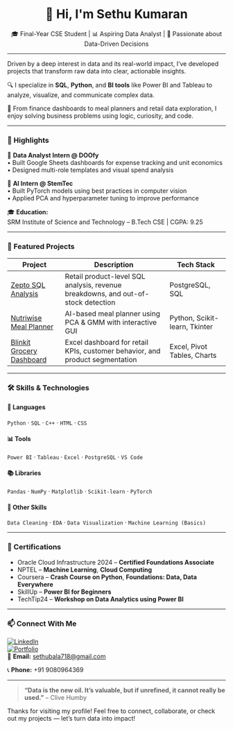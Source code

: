 <h1 align="center">👋 Hi, I'm Sethu Kumaran</h1>
<p align="center">
  🎓 Final-Year CSE Student | 📊 Aspiring Data Analyst | 🧠 Passionate about Data-Driven Decisions
</p>

---

Driven by a deep interest in data and its real-world impact, I’ve developed projects that transform raw data into clear, actionable insights.

🔍 I specialize in **SQL**, **Python**, and **BI tools** like Power BI and Tableau to analyze, visualize, and communicate complex data.

🧩 From finance dashboards to meal planners and retail data exploration, I enjoy solving business problems using logic, curiosity, and code.

---

### 🚀 Highlights

💼 **Data Analyst Intern @ DOOfy**  
• Built Google Sheets dashboards for expense tracking and unit economics  
• Designed multi-role templates and visual spend analysis

🧠 **AI Intern @ StemTec**  
• Built PyTorch models using best practices in computer vision  
• Applied PCA and hyperparameter tuning to improve performance

🎓 **Education:**  
SRM Institute of Science and Technology – B.Tech CSE | CGPA: 9.25

---

### 🌟 Featured Projects

| Project | Description | Tech Stack |
|--------|-------------|------------|
| [Zepto SQL Analysis](https://github.com/Sethu0073/Zepto-SQL-DataAnalysis-Project) | Retail product-level SQL analysis, revenue breakdowns, and out-of-stock detection | PostgreSQL, SQL |
| [Nutriwise Meal Planner](https://github.com/Sethu0073/Nutriwise-Data-Driven_Meal_Planner) | AI-based meal planner using PCA & GMM with interactive GUI | Python, Scikit-learn, Tkinter |
| [Blinkit Grocery Dashboard](https://github.com/Sethu0073/Blinkit-Grocery-Analysis) | Excel dashboard for retail KPIs, customer behavior, and product segmentation | Excel, Pivot Tables, Charts |

---

### 🛠️ Skills & Technologies

#### 🧪 Languages  
`Python` · `SQL` · `C++` · `HTML` · `CSS`

#### 📊 Tools  
`Power BI` · `Tableau` · `Excel` · `PostgreSQL` · `VS Code`

#### 📚 Libraries  
`Pandas` · `NumPy` · `Matplotlib` · `Scikit-learn` · `PyTorch`

#### 🧠 Other Skills  
`Data Cleaning` · `EDA` · `Data Visualization` · `Machine Learning (Basics)`

---

### 🏅 Certifications
- Oracle Cloud Infrastructure 2024 – **Certified Foundations Associate**
- NPTEL – **Machine Learning**, **Cloud Computing**
- Coursera – **Crash Course on Python**, **Foundations: Data, Data Everywhere**
- SkillUp – **Power BI for Beginners**
- TechTip24 – **Workshop on Data Analytics using Power BI**

---

### 📫 Connect With Me

[![LinkedIn](https://img.shields.io/badge/LinkedIn-blue?style=flat&logo=linkedin)](https://www.linkedin.com/in/sethu-kumaran/)  
[![Portfolio](https://img.shields.io/badge/Portfolio-View-green?style=flat&logo=google-chrome)](https://www.datascienceportfol.io/sethubala718)  
📧 **Email:** sethubala718@gmail.com

📞 **Phone:** +91 9080964369

---

> **“Data is the new oil. It’s valuable, but if unrefined, it cannot really be used.”** – Clive Humby

Thanks for visiting my profile! Feel free to connect, collaborate, or check out my projects — let’s turn data into impact!

